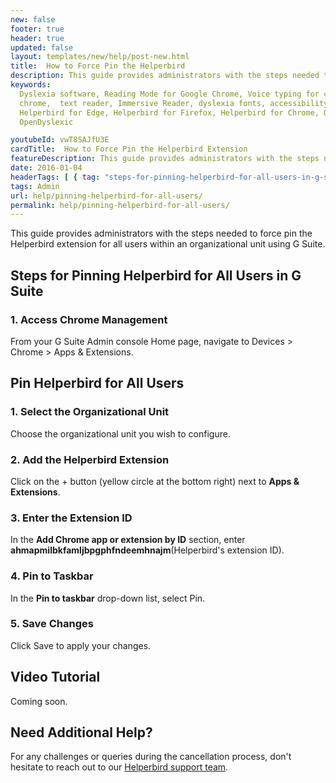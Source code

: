 ```yaml
---
new: false
footer: true
header: true
updated: false
layout: templates/new/help/post-new.html
title:  How to Force Pin the Helperbird
description: This guide provides administrators with the steps needed to force pin the Helperbird extension for all users within an organizational unit using G Suite.
keywords:
  Dyslexia software, Reading Mode for Google Chrome, Voice typing for chrome, Text to speech for
  chrome,  text reader, Immersive Reader, dyslexia fonts, accessibility software, dyslexia software,
  Helperbird for Edge, Helperbird for Firefox, Helperbird for Chrome, Opendyslexic for Chrome,
  OpenDyslexic

youtubeId: vwT8SAJfU3E
cardTitle:  How to Force Pin the Helperbird Extension
featureDescription: This guide provides administrators with the steps needed to force pin the Helperbird extension for all users within an organizational unit using G Suite.
date: 2016-01-04
headerTags: [ { tag: "steps-for-pinning-helperbird-for-all-users-in-g-suite", title: "Pinning Helperbird" }]  
tags: Admin
url: help/pinning-helperbird-for-all-users/
permalink: help/pinning-helperbird-for-all-users/
---
```


This guide provides administrators with the steps needed to force pin the Helperbird extension for all users within an organizational unit using G Suite.



## Steps for Pinning Helperbird for All Users in G Suite

### 1. Access Chrome Management

From your G Suite Admin console Home page, navigate to Devices > Chrome > Apps & Extensions.

## Pin Helperbird for All Users

### 1. Select the Organizational Unit

Choose the organizational unit you wish to configure.

### 2. Add the Helperbird Extension
Click on the + button (yellow circle at the bottom right) next to **Apps & Extensions**.

### 3. Enter the Extension ID

In the **Add Chrome app or extension by ID** section, enter **ahmapmilbkfamljbpgphfndeemhnajm**(Helperbird's extension ID).

### 4. Pin to Taskbar

In the **Pin to taskbar** drop-down list, select Pin.

### 5.  Save Changes
Click Save to apply your changes.


## Video Tutorial

Coming soon.


## Need Additional Help?

For any challenges or queries during the cancellation process, don't hesitate to reach out to our [Helperbird support team](https://www.helperbird.com/support).

